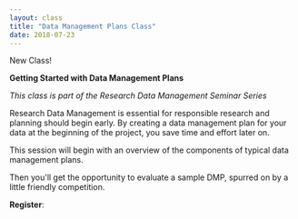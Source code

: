 ```yaml
---
layout: class
title: "Data Management Plans Class"
date: 2018-07-23
---
```

New Class!
<p><b>Getting Started with Data Management Plans</b></p>
<p><i>This class is part of the Research Data Management Seminar Series</i></p>

<p>Research Data Management is essential for responsible research and planning should begin early. By creating a data management plan for your data at the beginning of the project, you save time and effort later on.</p>

<p>This session will begin with an overview of the components of typical data management plans.</p>

<p>Then you'll get the opportunity to evaluate a sample DMP, spurred on by a little friendly competition.</p>

<p><b>Register</b>: <a href="https://libcal.library.harvard.edu/event/4223833"></a></p>
